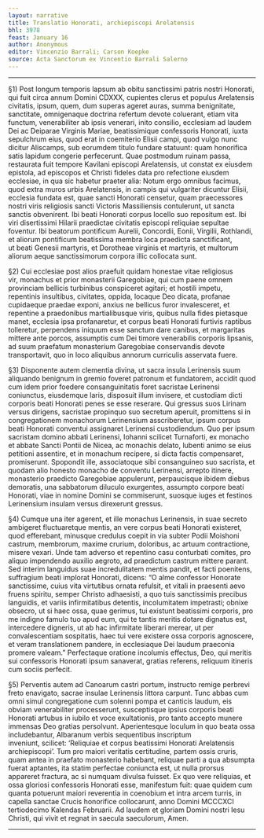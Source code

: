 ```yaml
---
layout: narrative
title: Translatio Honorati, archiepiscopi Arelatensis
bhl: 3978
feast: January 16
author: Anonymous
editor: Vincenzio Barrali; Carson Koepke
source: Acta Sanctorum ex Vincentio Barrali Salerno
---
```


---

§1) Post longum temporis lapsum ab obitu sanctissimi patris nostri Honorati, qui fuit circa annum Domini CDXXX, cupientes clerus et populus Arelatensis civitatis, ipsum, quem, dum superas ageret auras, summa benignitate, sanctitate, omnigenaque doctrina refertum devote coluerant, etiam vita functum, venerabiliter ab ipsis venerari, inito consilio, ecclesiam ad laudem Dei ac Deiparae Virginis Mariae, beatissimique confessoris Honorati, iuxta sepulchrum eius, quod erat in coemiterio Elisii campi, quod vulgo nunc dicitur Aliscamps, sub eorumdem titulo fundare statuunt: quam honorifica satis lapidum congerie perfecerunt. Quae postmodum ruinam passa, restaurata fuit tempore Kavilani episcopi Arelatensis, ut constat ex eiusdem epistola, ad episcopos et Christi fideles data pro refectione eiusdem ecclesiae, in qua sic habetur praeter alia: Notum ergo omnibus facimus, quod extra muros urbis Arelatensis, in campis qui vulgariter dicuntur Elisii, ecclesia fundata est, quae sancti Honorati censetur, quam praecessores nostri viris religiosis sancti Victoris Massiliensis contulerunt, ut sancta sanctis obvenirent. Ibi beati Honorati corpus locello suo repositum est. Ibi viri disertissimi Hilarii praedictae civitatis episcopi reliquiae sepultae foventur. Ibi beatorum pontificum Aurelii, Concordii, Eonii, Virgilii, Rothlandi, et aliorum pontificum beatissima membra loca praedicta sanctificant, ut beati Genesii martyris, et Dorotheae virginis et martyris, et multorum aliorum aeque sanctissimorum corpora illic collocata sunt.

§2) Cui ecclesiae post alios praefuit quidam honestae vitae religiosus vir, monachus et prior monasterii Garegobiae, qui cum paene omnem provinciam bellicis turbinibus conspiceret agitari; et hostili impetu, repentinis insultibus, civitates, oppida, locaque Deo dicata, profanae cupidaeque praedae exponi, anxius ne bellicus furor invalesceret, et repentine a praedonibus martialibusque viris, quibus nulla fides pietasque manet, ecclesia ipsa profanaretur, et corpus beati Honorati furtivis raptibus tolleretur, perpendens iniquum esse sanctum dare canibus, et margaritas mittere ante porcos, assumptis cum Dei timore venerabilis corporis lipsanis, ad suum praefatum monasterium Garegobiae conservandis devote transportavit, quo in loco aliquibus annorum curriculis asservata fuere.

§3) Disponente autem clementia divina, ut sacra insula Lerinensis suum aliquando benignum in gremio foveret patronum et fundatorem, accidit quod cum idem prior foedere consanguinitatis foret sacristae Lerinensi coniunctus, eiusdemque laris, disposuit illum invisere, et custodiam dicti corporis beati Honorati penes se esse reserare. Qui gressus suos Lirinam versus dirigens, sacristae propinquo suo secretum aperuit, promittens si in congregationem monachorum Lerinensium asscriberetur, ipsum corpus beati Honorati conventui assignaret Lerinensi custodiendum. Quo per ipsum sacristam domino abbati Lerinensi, Iohanni scilicet Turnaforti, ex monacho et abbate Sancti Pontii de Nicea, ac monachis delato, lubenti animo se eius petitioni assentire, et in monachum recipere, si dicta factis compensaret, promiserunt. Spopondit ille, associatoque sibi consanguineo suo sacrista, et quodam alio honesto monacho de conventu Lerinensi, arrepto itinere, monasterio praedicto Garegobiae appulerunt, perpaucisque ibidem diebus demoratis, una sabbatorum diluculo exurgentes, assumpto corpore beati Honorati, viae in nomine Domini se commiserunt, suosque iuges et festinos Lerinensium insulam versus direxerunt gressus.

§4) Cumque una iter agerent, et ille monachus Lerinensis, in suae secreto ambigeret fluctuaretque mentis, an vere corpus beati Honorati existeret, quod efferebant, minusque credulus coepit in via subter Podii Moishoni castrum, membrorum, maxime crurium, doloribus, ac artuum contractione, misere vexari. Unde tam adverso et repentino casu conturbati comites, pro aliquo impendendo auxilio aegroto, ad praedictum castrum mittere parant. Sed interim languidus suae incredulitatem mentis pandit, et facti poenitens, suffragium beati implorat Honorati, dicens: “O alme confessor Honorate sanctissime, cuius vita virtutibus ornata refulsit, et vitali in praesenti aevo fruens spiritu, semper Christo adhaesisti, a quo tuis sanctissimis precibus languidis, et variis infirmitatibus detentis, incolumitatem impetrasti; obnixe obsecro, ut si haec ossa, quae gerimus, tui existunt beatissimi corporis, pro me indigno famulo tuo apud eum, qui te tantis meritis dotare dignatus est, intercedere digneris, ut ab hac infirmitate liberari merear, ut per convalescentiam sospitatis, haec tui vere existere ossa corporis agnoscere, et veram translationem pandere, in ecclesiaque Dei laudum praeconia promere valeam.” Perfectaque oratione incolumis effectus, Deo, qui meritis sui confessoris Honorati ipsum sanaverat, gratias referens, reliquum itineris cum sociis perfecit.

§5) Perventis autem ad Canoarum castri portum, instructo remige perbrevi freto enavigato, sacrae insulae Lerinensis littora carpunt. Tunc abbas cum omni simul congregatione cum solenni pompa et canticis laudum, eis obviam venerabiliter processerunt, susceptisque ipsius corporis beati Honorati artubus in iubilo et voce exultationis, pro tanto accepto munere immensas Deo gratias persolvunt. Aperientesque loculum in quo beata ossa includebantur, Albaranum verbis sequentibus inscriptum inveniunt, scilicet: ‘Reliquiae et corpus beatissimi Honorati Arelatensis archiepiscopi’. Tum pro maiori veritatis certitudine, partem ossis cruris, quam antea in praefato monasterio habebant, reliquae parti a qua absumpta fuerat aptantes, ita statim perfectae coniuncta est, ut nulla prorsus appareret fractura, ac si numquam divulsa fuisset. Ex quo vere reliquias, et ossa gloriosi confessoris Honorati esse, manifestum fuit: quae quidem cum quanta potuerunt maiori reverentia in coenobium et intra arcem turris, in capella sanctae Crucis honorifice collocarunt, anno Domini MCCCXCI tertiodecimo Kalendas Februarii. Ad laudem et gloriam Domini nostri Iesu Christi, qui vivit et regnat in saecula saeculorum, Amen.

---
